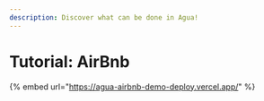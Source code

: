 ```yaml
---
description: Discover what can be done in Agua!
---
```


# Tutorial: AirBnb

{% embed url="https://agua-airbnb-demo-deploy.vercel.app/" %}
